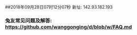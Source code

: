 ##2018年09月28日07时12分07秒 新址: 142.93.182.193
### 兔友常见问题及解答: https://github.com/wanggonging/d/blob/w/FAQ.md
